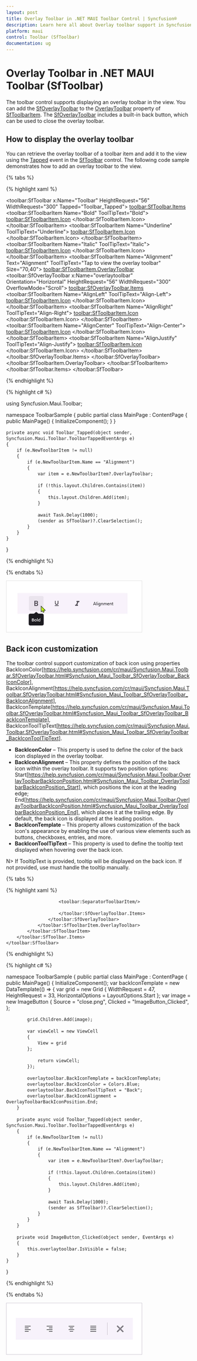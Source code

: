 ```yaml
---
layout: post
title: Overlay Toolbar in .NET MAUI Toolbar Control | Syncfusion®
description: Learn here all about Overlay toolbar support in Syncfusion® .NET MAUI Toolbar (SfToolbar) control and more.
platform: maui
control: Toolbar (SfToolbar)
documentation: ug
---
```


# Overlay Toolbar in .NET MAUI Toolbar (SfToolbar)

The toolbar control supports displaying an overlay toolbar in the view. You can add the [SfOverlayToolbar](https://help.syncfusion.com/cr/maui/Syncfusion.Maui.Toolbar.SfOverlayToolbar.html) to the [OverlayToolbar](https://help.syncfusion.com/cr/maui/Syncfusion.Maui.Toolbar.SfToolbarItem.html#Syncfusion_Maui_Toolbar_SfToolbarItem_OverlayToolbar) property of [SfToolbarItem](https://help.syncfusion.com/cr/maui/Syncfusion.Maui.Toolbar.SfToolbarItem.html). The [SfOverlayToolbar](https://help.syncfusion.com/cr/maui/Syncfusion.Maui.Toolbar.SfOverlayToolbar.html) includes a built-in back button, which can be used to close the overlay toolbar.

## How to display the overlay toolbar

You can retrieve the overlay toolbar of a toolbar item and add it to the view using the [Tapped](https://help.syncfusion.com/cr/maui/Syncfusion.Maui.Toolbar.ToolbarTappedEventArgs.html) event in the [SfToolbar](https://help.syncfusion.com/cr/maui/Syncfusion.Maui.Toolbar.SfToolbar.html) control. The following code sample demonstrates how to add an overlay toolbar to the view.

{% tabs %}

{% highlight xaml %}

<?xml version="1.0" encoding="utf-8" ?>
<ContentPage xmlns="http://schemas.microsoft.com/dotnet/2021/maui"
             xmlns:x="http://schemas.microsoft.com/winfx/2009/xaml"
             xmlns:local="clr-namespace:ToolbarSample"
             xmlns:toolbar="clr-namespace:Syncfusion.Maui.Toolbar;assembly=Syncfusion.Maui.Toolbar"
             x:Class="ToolbarSample.MainPage">
    <Grid x:Name="layout">
        <toolbar:SfToolbar x:Name="Toolbar" 
                                HeightRequest="56" 
                                WidthRequest="300"
                                Tapped="Toolbar_Tapped">
            <toolbar:SfToolbar.Items>
                <toolbar:SfToolbarItem Name="Bold"
                            ToolTipText="Bold">
                    <toolbar:SfToolbarItem.Icon>
                    <FontImageSource Glyph="&#xE770;"
                                            FontFamily="MauiMaterialAssets" />
                    </toolbar:SfToolbarItem.Icon>
                </toolbar:SfToolbarItem>
                <toolbar:SfToolbarItem Name="Underline"
                            ToolTipText="Underline">
                    <toolbar:SfToolbarItem.Icon>
                    <FontImageSource Glyph="&#xE762;"
                                            FontFamily="MauiMaterialAssets" />
                    </toolbar:SfToolbarItem.Icon>
                </toolbar:SfToolbarItem>
                <toolbar:SfToolbarItem Name="Italic"
                            ToolTipText="Italic">
                    <toolbar:SfToolbarItem.Icon>
                    <FontImageSource Glyph="&#xE771;"
                                            FontFamily="MauiMaterialAssets" />
                    </toolbar:SfToolbarItem.Icon>
                </toolbar:SfToolbarItem>
                <toolbar:SfToolbarItem Name="Alignment"
                                    Text="Alignment"
                                    ToolTipText="Tap to view the overlay toolbar"
                                    Size="70,40">
                <toolbar:SfToolbarItem.OverlayToolbar>
                    <toolbar:SfOverlayToolbar x:Name="overlaytoolbar"
                                                    Orientation="Horizontal"
                                                    HeightRequest="56"
                                                    WidthRequest="300"
                                                    OverflowMode="Scroll">
                        <toolbar:SfOverlayToolbar.Items>
                            <toolbar:SfToolbarItem Name="AlignLeft"
                                                ToolTipText="Align-Left">
                                <toolbar:SfToolbarItem.Icon>
                                <FontImageSource Glyph="&#xE751;"
                                                        FontFamily="MauiMaterialAssets" />
                                </toolbar:SfToolbarItem.Icon>
                            </toolbar:SfToolbarItem>
                            <toolbar:SfToolbarItem Name="AlignRight"
                                                ToolTipText="Align-Right">
                                <toolbar:SfToolbarItem.Icon>
                                <FontImageSource Glyph="&#xE753;"
                                            FontFamily="MauiMaterialAssets" />
                                </toolbar:SfToolbarItem.Icon>
                            </toolbar:SfToolbarItem>
                            <toolbar:SfToolbarItem Name="AlignCenter"
                                                ToolTipText="Align-Center">
                                <toolbar:SfToolbarItem.Icon>
                                <FontImageSource Glyph="&#xE752;"
                                            FontFamily="MauiMaterialAssets" />
                                </toolbar:SfToolbarItem.Icon>
                            </toolbar:SfToolbarItem>
                            <toolbar:SfToolbarItem Name="AlignJustify"
                                                ToolTipText="Align-Justify">
                                <toolbar:SfToolbarItem.Icon>
                                <FontImageSource Glyph="&#xE74F;"
                                            FontFamily="MauiMaterialAssets" />
                                </toolbar:SfToolbarItem.Icon>
                            </toolbar:SfToolbarItem>
                        </toolbar:SfOverlayToolbar.Items>
                    </toolbar:SfOverlayToolbar>
                </toolbar:SfToolbarItem.OverlayToolbar>
                </toolbar:SfToolbarItem>
            </toolbar:SfToolbar.Items>
        </toolbar:SfToolbar>
    </Grid>
</ContentPage>

{% endhighlight %}

{% highlight c# %}

using Syncfusion.Maui.Toolbar;

namespace ToolbarSample
{
    public partial class MainPage : ContentPage
    {
        public MainPage()
        {
            InitializeComponent();
        }
    }

    private async void Toolbar_Tapped(object sender, Syncfusion.Maui.Toolbar.ToolbarTappedEventArgs e)
    {
        if (e.NewToolbarItem != null)
        {
            if (e.NewToolbarItem.Name == "Alignment")
            {
                var item = e.NewToolbarItem?.OverlayToolbar;
    
                if (!this.layout.Children.Contains(item))
                {
                    this.layout.Children.Add(item);
                }
    
                await Task.Delay(1000);
                (sender as SfToolbar)?.ClearSelection();
            }
        }
    }
}

{% endhighlight %}

{% endtabs %}

![overlay-toolbar](images/overlay-toolbar.gif)

## Back icon customization
The toolbar control support customization of back icon using properties BackIconColor[https://help.syncfusion.com/cr/maui/Syncfusion.Maui.Toolbar.SfOverlayToolbar.html#Syncfusion_Maui_Toolbar_SfOverlayToolbar_BackIconColor], BackIconAlignment[https://help.syncfusion.com/cr/maui/Syncfusion.Maui.Toolbar.SfOverlayToolbar.html#Syncfusion_Maui_Toolbar_SfOverlayToolbar_BackIconAlignment], BackIconTemplate[https://help.syncfusion.com/cr/maui/Syncfusion.Maui.Toolbar.SfOverlayToolbar.html#Syncfusion_Maui_Toolbar_SfOverlayToolbar_BackIconTemplate], BackIconToolTipText[https://help.syncfusion.com/cr/maui/Syncfusion.Maui.Toolbar.SfOverlayToolbar.html#Syncfusion_Maui_Toolbar_SfOverlayToolbar_BackIconToolTipText].

*    **BackIconColor** – This property is used to define the color of the back icon displayed in the overlay toolbar.
*    **BackIconAlignment** – This property defines the position of the back icon within the overlay toolbar. It supports two position options: Start[https://help.syncfusion.com/cr/maui/Syncfusion.Maui.Toolbar.OverlayToolbarBackIconPosition.html#Syncfusion_Maui_Toolbar_OverlayToolbarBackIconPosition_Start], which positions the icon at the leading edge; End[https://help.syncfusion.com/cr/maui/Syncfusion.Maui.Toolbar.OverlayToolbarBackIconPosition.html#Syncfusion_Maui_Toolbar_OverlayToolbarBackIconPosition_End], which places it at the trailing edge. By default, the back icon is displayed at the leading position.
*    **BackIconTemplate** – This property allows customization of the back icon's appearance by enabling the use of various view elements such as buttons, checkboxes, entries, and more.
*    **BackIconToolTipText** – This property is used to define the tooltip text displayed when hovering over the back icon.

N> If TooltipText is provided, tooltip will be displayed on the back icon. If not provided, use must handle the tooltip manually.

{% tabs %}

{% highlight xaml %}

<Grid x:Name="layout">
    <toolbar:SfToolbar x:Name="Toolbar" 
                            HeightRequest="56" 
                            WidthRequest="300"
                            Tapped="Toolbar_Tapped">
        <toolbar:SfToolbar.Items>
            <toolbar:SfToolbarItem Name="Bold"
                        ToolTipText="Bold">
                <toolbar:SfToolbarItem.Icon>
                    <FontImageSource Glyph="&#xE770;"
                                        FontFamily="MauiMaterialAssets" />
                </toolbar:SfToolbarItem.Icon>
            </toolbar:SfToolbarItem>
            <toolbar:SfToolbarItem Name="Underline"
                        ToolTipText="Underline">
                <toolbar:SfToolbarItem.Icon>
                    <FontImageSource Glyph="&#xE762;"
                                        FontFamily="MauiMaterialAssets" />
                </toolbar:SfToolbarItem.Icon>
            </toolbar:SfToolbarItem>
            <toolbar:SfToolbarItem Name="Italic"
                        ToolTipText="Italic">
                <toolbar:SfToolbarItem.Icon>
                    <FontImageSource Glyph="&#xE771;"
                                        FontFamily="MauiMaterialAssets" />
                </toolbar:SfToolbarItem.Icon>
            </toolbar:SfToolbarItem>
            <toolbar:SfToolbarItem Name="Alignment"
                                Text="Alignment"
                                ToolTipText="Tap to view the overlay toolbar"
                                Size="70,40">
                <toolbar:SfToolbarItem.OverlayToolbar>
                    <toolbar:SfOverlayToolbar x:Name="overlaytoolbar"
                                                Orientation="Horizontal"
                                                HeightRequest="56"
                                                WidthRequest="300"
                                                OverflowMode="Scroll"
                                              BackIconAlignment="End"
                                              BackIconToolTipText="Back"
                                              BackIconColor="Red">
                        <toolbar:SfOverlayToolbar.BackIconTemplate>
                            <DataTemplate>
                                <ViewCell>
                                    <Grid WidthRequest="47" HeightRequest="33" HorizontalOptions="Start">
                                        <ImageButton Source="close.png" Clicked="ImageButton_Clicked" />
                                    </Grid>
                                </ViewCell>
                            </DataTemplate>
                        </toolbar:SfOverlayToolbar.BackIconTemplate>
                        <toolbar:SfOverlayToolbar.Items>
                            <toolbar:SfToolbarItem Name="AlignLeft"
                                            ToolTipText="Align-Left">
                                <toolbar:SfToolbarItem.Icon>
                                    <FontImageSource Glyph="&#xE751;"
                                                    FontFamily="MauiMaterialAssets" />
                                </toolbar:SfToolbarItem.Icon>
                            </toolbar:SfToolbarItem>
                            <toolbar:SfToolbarItem Name="AlignRight"
                                            ToolTipText="Align-Right">
                                <toolbar:SfToolbarItem.Icon>
                                    <FontImageSource Glyph="&#xE753;"
                                        FontFamily="MauiMaterialAssets" />
                                </toolbar:SfToolbarItem.Icon>
                            </toolbar:SfToolbarItem>
                            <toolbar:SfToolbarItem Name="AlignCenter"
                                            ToolTipText="Align-Center">
                                <toolbar:SfToolbarItem.Icon>
                                    <FontImageSource Glyph="&#xE752;"
                                        FontFamily="MauiMaterialAssets" />
                                </toolbar:SfToolbarItem.Icon>
                            </toolbar:SfToolbarItem>
                            <toolbar:SfToolbarItem Name="AlignJustify"
                                            ToolTipText="Align-Justify">
                                <toolbar:SfToolbarItem.Icon>
                                    <FontImageSource Glyph="&#xE74F;"
                                        FontFamily="MauiMaterialAssets" />
                                </toolbar:SfToolbarItem.Icon>
                            </toolbar:SfToolbarItem>
                            
                        <toolbar:SeparatorToolbarItem/>
   
                        </toolbar:SfOverlayToolbar.Items>
                    </toolbar:SfOverlayToolbar>
                </toolbar:SfToolbarItem.OverlayToolbar>
            </toolbar:SfToolbarItem>
        </toolbar:SfToolbar.Items>
    </toolbar:SfToolbar>
</Grid>

{% endhighlight %}

{% highlight c# %}

namespace ToolbarSample
{
    public partial class MainPage : ContentPage
    {
        public MainPage()
        {
            InitializeComponent();
            var backIconTemplate = new DataTemplate(() =>
            {
            var grid = new Grid
            {
                WidthRequest = 47,
                HeightRequest = 33,
                HorizontalOptions = LayoutOptions.Start
            };
            var image = new ImageButton
            {
                Source = "close.png",
                Clicked = "ImageButton_Clicked",
            };

            grid.Children.Add(image);

            var viewCell = new ViewCell
            {
                View = grid
            };

                return viewCell;
            });

            overlaytoolbar.BackIconTemplate = backIconTemplate;
            overlaytoolbar.BackIconColor = Colors.Blue;
            overlaytoolbar.BackIconToolTipText = "Back";
            overlaytoolbar.BackIconAlignment = OverlayToolbarBackIconPosition.End;
        }

        private async void Toolbar_Tapped(object sender, Syncfusion.Maui.Toolbar.ToolbarTappedEventArgs e)
        {
            if (e.NewToolbarItem != null)
            {
                if (e.NewToolbarItem.Name == "Alignment")
                {
                    var item = e.NewToolbarItem?.OverlayToolbar;
        
                    if (!this.layout.Children.Contains(item))
                    {
                        this.layout.Children.Add(item);
                    }
        
                    await Task.Delay(1000);
                    (sender as SfToolbar)?.ClearSelection();
                }
            }
        }

        private void ImageButton_Clicked(object sender, EventArgs e)
        {
            this.overlaytoolbar.IsVisible = false;
        }
    }
}

{% endhighlight %}

{% endtabs %}

![backicon-customization](images/backicon-customization.png)





